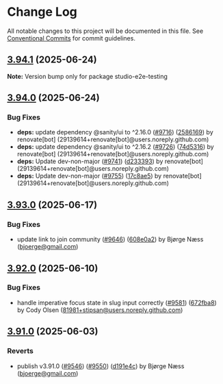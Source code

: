 # Change Log

All notable changes to this project will be documented in this file.
See [Conventional Commits](https://conventionalcommits.org) for commit guidelines.

## [3.94.1](https://github.com/sanity-io/sanity/compare/v3.94.0...v3.94.1) (2025-06-24)

**Note:** Version bump only for package studio-e2e-testing

## [3.94.0](https://github.com/sanity-io/sanity/compare/v3.93.0...v3.94.0) (2025-06-24)

### Bug Fixes

* **deps:** update dependency @sanity/ui to ^2.16.0 ([#9716](https://github.com/sanity-io/sanity/issues/9716)) ([2586169](https://github.com/sanity-io/sanity/commit/258616905c0a522cbc7990877c7b37cbc9417f61)) by renovate[bot] (29139614+renovate[bot]@users.noreply.github.com)
* **deps:** update dependency @sanity/ui to ^2.16.2 ([#9726](https://github.com/sanity-io/sanity/issues/9726)) ([74d5316](https://github.com/sanity-io/sanity/commit/74d5316fb474a8c94a4ecac54d21bfc58c4a6370)) by renovate[bot] (29139614+renovate[bot]@users.noreply.github.com)
* **deps:** Update dev-non-major ([#9741](https://github.com/sanity-io/sanity/issues/9741)) ([d233393](https://github.com/sanity-io/sanity/commit/d23339374641a9a6b7a2a95e0e47773f7c30461a)) by renovate[bot] (29139614+renovate[bot]@users.noreply.github.com)
* **deps:** Update dev-non-major ([#9755](https://github.com/sanity-io/sanity/issues/9755)) ([17c8ae5](https://github.com/sanity-io/sanity/commit/17c8ae5b20173dad6e522832a55f1e8442456469)) by renovate[bot] (29139614+renovate[bot]@users.noreply.github.com)

## [3.93.0](https://github.com/sanity-io/sanity/compare/v3.92.0...v3.93.0) (2025-06-17)

### Bug Fixes

* update link to join community ([#9646](https://github.com/sanity-io/sanity/issues/9646)) ([608e0a2](https://github.com/sanity-io/sanity/commit/608e0a2db57391a57fe16cd1b79818ff46ac5811)) by Bjørge Næss (bjoerge@gmail.com)

## [3.92.0](https://github.com/sanity-io/sanity/compare/v3.91.0...v3.92.0) (2025-06-10)

### Bug Fixes

* handle imperative focus state in slug input correctly ([#9581](https://github.com/sanity-io/sanity/issues/9581)) ([672fba8](https://github.com/sanity-io/sanity/commit/672fba8b84083052e1f9553fe9ce311835bacc7b)) by Cody Olsen (81981+stipsan@users.noreply.github.com)

## [3.91.0](https://github.com/sanity-io/sanity/compare/v3.90.0...v3.91.0) (2025-06-03)

### Reverts

* publish v3.91.0 ([#9546](https://github.com/sanity-io/sanity/issues/9546)) ([#9550](https://github.com/sanity-io/sanity/issues/9550)) ([d191e4c](https://github.com/sanity-io/sanity/commit/d191e4cdbccc68cda01f864c0290528df91d9571)) by Bjørge Næss (bjoerge@gmail.com)
